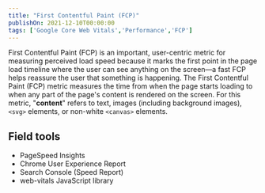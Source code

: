 ```yaml
---
title: "First Contentful Paint (FCP)"
publishOn: 2021-12-10T00:00:00
tags: ['Google Core Web Vitals','Performance','FCP']
---
```

First Contentful Paint (FCP) is an important, user-centric metric for measuring perceived load speed because it marks the first point in the page load timeline where the user can see anything on the screen—a fast FCP helps reassure the user that something is happening. The First Contentful Paint (FCP) metric measures the time from when the page starts loading to when any part of the page's content is rendered on the screen. For this metric, "**content**" refers to text, images (including background images), `<svg>` elements, or non-white `<canvas>` elements.

## Field tools 

- PageSpeed Insights
- Chrome User Experience Report
- Search Console (Speed Report)
- web-vitals JavaScript library